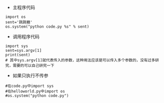 - 主程序代码
```
import os
sent='跳跳糖'
os.system("python code.py %s" % sent)
```

- 调用程序代码
```
import sys
sent=sys.argv[1]
print(sent)
# 其中sys.argv[1]就代表传入的参数，这种用法应该是可以传入多个参数的，没有过多研究，需要的可以自己研究一下
```
- 如果只执行不传参
```
#在code.py中import sys
#在helloworld.py中import os
#os.system("python code.py")
```